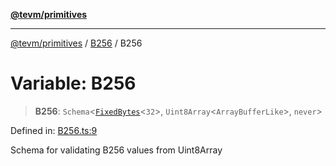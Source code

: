 [**@tevm/primitives**](../../../README.md)

***

[@tevm/primitives](../../../globals.md) / [B256](../README.md) / B256

# Variable: B256

> **B256**: `Schema`\<[`FixedBytes`](../../FixedBytes/type-aliases/FixedBytes.md)\<`32`\>, `Uint8Array`\<`ArrayBufferLike`\>, `never`\>

Defined in: [B256.ts:9](https://github.com/evmts/tevm-monorepo/blob/main/packages/primitives/src/B256.ts#L9)

Schema for validating B256 values from Uint8Array
